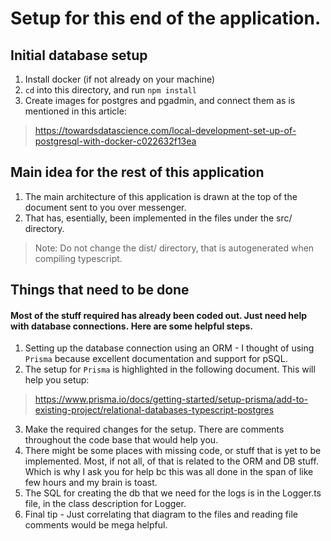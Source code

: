 # Setup for this end of the application.
## Initial database setup
1. Install docker (if not already on your machine)
2. `cd` into this directory, and run `npm install` 
3. Create images for postgres and pgadmin, and connect them as is mentioned in this article:
> https://towardsdatascience.com/local-development-set-up-of-postgresql-with-docker-c022632f13ea

## Main idea for the rest of this application
1. The main architecture of this application is drawn at the top of the document sent to you over messenger.
2. That has, esentially, been implemented in the files under the src/ directory. 
> Note: Do not change the dist/ directory, that is autogenerated when compiling typescript.

## Things that need to be done 
#### Most of the stuff required has already been coded out. Just need help with database connections. Here are some helpful steps.

1. Setting up the database connection using an ORM - I thought of using `Prisma` because excellent documentation and support for pSQL. 
2. The setup for `Prisma` is highlighted in the following document. This will help you setup:
> https://www.prisma.io/docs/getting-started/setup-prisma/add-to-existing-project/relational-databases-typescript-postgres
3. Make the required changes for the setup. There are comments throughout the code base that would help you.
4. There might be some places with missing code, or stuff that is yet to be implemented. Most, if not all, of that is related to the ORM and DB stuff. Which is why I ask you for help bc this was all done in the span of like few hours and my brain is toast.
5. The SQL for creating the db that we need for the logs is in the Logger.ts file, in the class description for Logger.
6. Final tip - Just correlating that diagram to the files and reading file comments would be mega helpful. 
